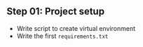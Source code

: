 
## Step 01: Project setup

- Write script to create virtual environment
- Write the first `requirements.txt`
